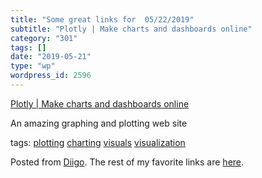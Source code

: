 ```yaml
---
title: "Some great links for  05/22/2019"
subtitle: "Plotly | Make charts and dashboards online"
category: "301"
tags: []
date: "2019-05-21"
type: "wp"
wordpress_id: 2596
---
```

[Plotly | Make charts and dashboards online](https://plot.ly/#/) 

An amazing graphing and plotting web site

 tags: [plotting](https://www.diigo.com/user/pitosalas/plotting) [charting](https://www.diigo.com/user/pitosalas/charting) [visuals](https://www.diigo.com/user/pitosalas/visuals) [visualization](https://www.diigo.com/user/pitosalas/visualization)

Posted from [Diigo](https://www.diigo.com). The rest of my favorite links are [here](https://www.diigo.com/user/pitosalas).